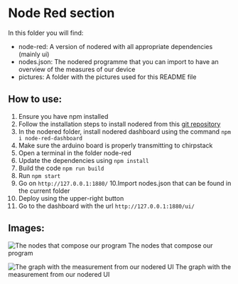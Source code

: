 # Node Red section

In this folder you will find:
- node-red: A version of nodered with all appropriate dependencies (mainly ui)
- nodes.json: The nodered programme that you can import to have an overview of the measures of our device
- pictures: A folder with the pictures used for this README file

## How to use:

1. Ensure you have npm installed  
2. Follow the installation steps to install nodered from this [git repository](https://github.com/node-red/node-red)
3. In the nodered folder, install nodered dashboard using the command ```npm i node-red-dashboard```
4. Make sure the arduino board is properly transmitting to chirpstack
5. Open a terminal in the folder node-red  
6. Update the dependencies using ```npm install```  
7. Build the code ```npm run build``` 
8. Run ```npm start``` 
9. Go on ```http://127.0.0.1:1880/```
10.Import nodes.json that can be found in the current folder
11. Deploy using the upper-right button
12. Go to the dashboard with the url ```http://127.0.0.1:1880/ui/```

## Images:

![The nodes that compose our program](https://github.com/3M7E1GAAKNQE31/2024_2025_5ISS_BOUKOUISS_BIGOT_BRUNETTO_HENRIET_JOBARD_GAS_SENSOR/partie_nodered/pictures/nodered_nodes.JPG)
The nodes that compose our program

![The graph with the measurement from our nodered UI](https://github.com/3M7E1GAAKNQE31/2024_2025_5ISS_BOUKOUISS_BIGOT_BRUNETTO_HENRIET_JOBARD_GAS_SENSOR/partie_nodered/pictures/ui_measurements.JPG)
The graph with the measurement from our nodered UI
